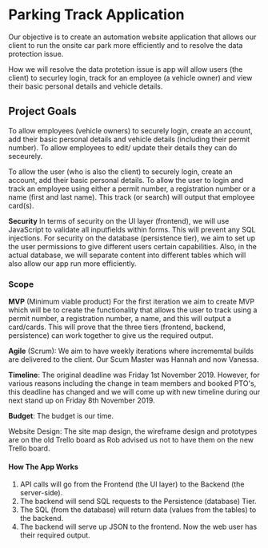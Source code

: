 # Parking Track Application

Our objective is to create an automation website application that allows our client to run the onsite car park more efficiently and to resolve the data protection issue.

How we will resolve the data protetion issue is app will allow users (the client) to securley login, track for an employee (a vehicle owner) and view their basic personal details and vehicle details.

## Project Goals

To allow employees (vehicle owners) to securely login, create an account, add their basic personal details and vehicle details (including their permit number). To allow employees to edit/ update their details they can do seceurely.

To allow the user (who is also the client) to securely login, create an account, add their basic personal details.
To allow the user to login and track an employee using either a permit number, a registration number or a name (first and last name). This track (or search) will output that employee card(s).

**Security** In terms of security on the UI layer (frontend), we will use JavaScript to validate all inputfields within forms. This will prevent any SQL injections. For security on the database (persistence tier), we aim to set up the user permissions to give different users certain capabilities. Also, in the actual database, we will separate content into different tables which will also allow our app run more efficiently.

### Scope

**MVP** (Minimum viable product) For the first iteration we aim to create MVP which will be to create the functionality that allows the user to track using a permit number, a registration number, a name, and this will output a card/cards. This will prove that the three tiers (frontend, backend, persistence) can work together to give us the required output.

**Agile** (Scrum): We aim to have weekly iterations where incrememtal builds are delivered to the client. Our Scum Master was Hannah and now Vanessa.

**Timeline**: The original deadline was Friday 1st November 2019. However, for various reasons including the change in team members and booked PTO's, this deadline has changed and we will come up with new timeline during our next stand up on Friday 8th November 2019.

**Budget**: The budget is our time.

Website Design: The site map design, the wireframe design and prototypes are on the old Trello board as Rob advised us not to have them on the new Trello board.

#### How The App Works
1. API calls will go from the Frontend (the UI layer) to the Backend (the server-side).
2. The backend will send SQL requests to the Persistence (database) Tier.
3. The SQL (from the database) will return data (values from the tables) to the backend.
4. The backend will serve up JSON to the frontend.
Now the web user has their required output.
